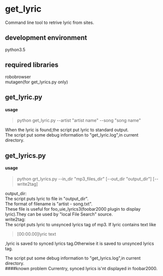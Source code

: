 # get_lyric
Command line tool to retrive lyric from sites.  

## development environment
python3.5  

## required libraries
robobrowser  
mutagen(for get_lyrics.py only)

## get_lyric.py
#### usage
>python get_lyric.py --artist "artist name" --song "song name"

When the lyric is found,the script put lyric to standard output.  
The script put some debug information to "get_lyric.log",in current directory.

## get_lyrics.py
#### usage
>python grt_lyrics.py --in_dir "mp3_files_dir" [--out_dir "output_dir"] [--write2tag]

output_dir:  
The script puts lyric to file in "output_dir".  
The format of filename is "artist - song.txt".  
These file is useful for foo_uie_lyrics3(foobar2000 plugin to display lyric).They can be used by "local File Search" source.  
write2tag:  
The script puts lyric to unsynced lyrics tag of mp3.
If lyric contains text like  
>[00:00.00]lyric text  

,lyric is saved to synced lyrics tag.Otherwise it is saved to unsynced lyrics tag. 

The script put some debug information to "get_lyrics.log",in current directory.  
####known problem
Currentry, synced lyrics is'nt displayed in foobar2000.